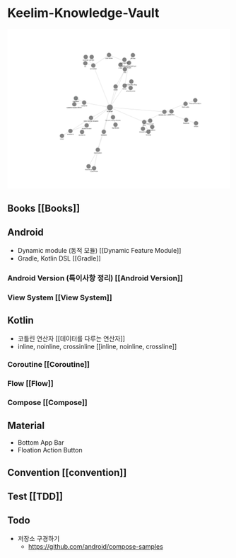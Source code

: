 # Keelim-Knowledge-Vault
![graph](./res/nodes.png)

## Books [[Books]]
## Android
- Dynamic module (동적 모듈) [[Dynamic Feature Module]]
- Gradle, Kotlin DSL [[Gradle]]

### Android Version (특이사항 정리) [[Android Version]]
### View System [[View System]]

## Kotlin
- 코틀린 연산자 [[데이터를 다루는 연산자]]
- inline, noinline, crossinline [[inline, noinline, crossline]]
### Coroutine [[Coroutine]]
### Flow [[Flow]]
### Compose [[Compose]]

## Material
- Bottom App Bar
- Floation Action Button
## Convention [[convention]]
## Test [[TDD]]
## Todo
- 저장소 구경하기
	- https://github.com/android/compose-samples